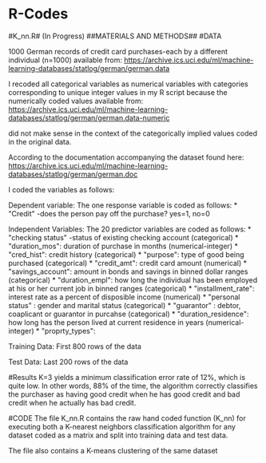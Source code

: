 # R-Codes

#K_nn.R# (In Progress)
##MATERIALS AND METHODS##
  #DATA
  
  1000 German records of credit card purchases-each by a different individual (n=1000) available from:
  https://archive.ics.uci.edu/ml/machine-learning-databases/statlog/german/german.data
 
  I recoded all categorical variables as numerical variables with categories corresponding to unique integer values  in my R script because the numerically coded values available from:
  https://archive.ics.uci.edu/ml/machine-learning-databases/statlog/german/german.data-numeric
  
  did not make sense in the context of the categorically implied values coded in the original data. 
 
 According to the documentation accompanying the dataset found here:
 https://archive.ics.uci.edu/ml/machine-learning-databases/statlog/german/german.doc
 
 I coded the variables as follows:
 
  Dependent variable: 
    The one response variable is coded as follows:
    * "Credit" -does the person pay off the purchase? 
      yes=1, no=0 
  
  Independent Variables: 
    The 20 predictor variables are coded as follows: 
      * "checking status" -status of existing checking account (categorical)
      * "duration_mos": duration of purchase in months (numerical-integer)
      * "cred_hist": credit history  (categorical)
      * "purpose": type of good being purchased (categorical)
      * "credit_amt": credit card amount (numerical)
      * "savings_account": amount in bonds and savings in binned dollar ranges (categorical)
      * "duration_empl": how long the individual has been employed at his or her current job in binned ranges (categorical)
      * "installment_rate": interest rate as a percent of disposible income (numerical)
      * "personal status" : gender and marital status (categorical)
      * "guarantor" : debtor, coaplicant or guarantor in purcahse (categorical)
      * "duration_residence":  how long has the person lived at current residence in years (numerical-integer)
      * "proprty_types": 
      
 Training Data:
  First 800 rows of the data 
 
 Test Data:
  Last 200 rows of the data 
  
  
  
 #Results
 K=3 yields a minimum classification error rate of 12%, which is quite low. In other words, 88% of the time, the algorithm correctly classifies the purchaser as having good credit when he has good credit and bad credit when he actually has bad credit. 
 


  #CODE
  The file K_nn.R contains the raw hand coded function (K_nn) for executing both a K-nearest neighbors classification   algorithm for any dataset coded as a matrix and split into training data and test data.
  
  The file also contains a K-means clustering of the same dataset 
